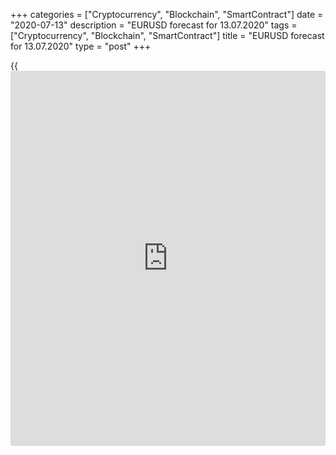 +++
categories = ["Cryptocurrency", "Blockchain", "SmartContract"]
date = "2020-07-13"
description = "EURUSD forecast for 13.07.2020"
tags = ["Cryptocurrency", "Blockchain", "SmartContract"]
title = "EURUSD forecast for 13.07.2020"
type = "post"
+++

{{<iframe id="large-banner" src="https://www.bounty.group/#slide=27.0" width="100%" height="600" scrolling="no" style="border: 0px solid rgb(216, 221, 230); border-radius: 3px;">}}

July 13, 2020

July 13, 2020

EUR/USD forecast: three [news](https://www.letsplayfx.com/blog/forex-news-website/) for euroDmitri Demidenko

## Fundamental Euro forecast for today

### EUR/USD traders will focus on the US stock indices and the meetings
of the ECB and the EU

Nothing lasts forever. The Euro strengthens, being supported by the
effective emergency measures taken by the ECB and the EU governments to
save the euro-area economy from the recession caused by the pandemic.
The end of the lockdown and the recovery of the euro-area GDP is going
faster than it was expected. However, everything could turn opposite if
the number of coronavirus cases soars in Europe, and the Frugal Four,
Austria, Sweden, Denmark, and the Netherlands block the EU fiscal
stimulus. However, this is a pessimistic scenario. I prefer a more
optimistic scenario.

The start of the US earnings season, the ECB meeting and the EU summit
are the highlights of the week through July 17, which should have a
great impact on the [EUR/USD][1] trend. The rally of the US stock
indexes weighs on the greenback. However, if the gloomy forecasts of the
Wall Street experts come true, the euro will lose its important growth
driver. According to FactSet, the earnings of the companies, whose
shares are included in [the S&P 500][2] will drop by 45% Y-o-Y in the
second quarter. The Dow Jones Market Data notes that the difference
between [the S&P 500][2] forecasts is 50 cents on paper, compared with
40 cents in the first quarter. The average difference over the past 13
years ranged from 9 cents to 16 cents. The wide gap means that the US
stock market can face a wild ride.

In my opinion, the worse are the forecasts, the higher is the chance
that the actual data will show a better performance. It could be good
[news](https://www.letsplayfx.com/blog/forex-news-website/) for the euro. The [S&P 500][2] is rising not only because of great
stimuli but also because of the talks that the creation of the
coronavirus vaccine and a decline in the fatality rate should compensate
for the negative [news](https://www.letsplayfx.com/blog/forex-news-website/) on the record number of the coronavirus cases.

### Dynamics of changes in new COVID-19 cases and the infection fatality
rate in the USA

![LiteForex: EURUSD forecast for 13.07.2020][3]

 _Source: Trading Economics_

While the US considers the risks of the second lockdown, the euro-area
economy is recovering fast. The euro-area economic recovery is two-
speed. Like in the cases with trade wars in 2018-2019, strong domestic
demand compensates for the drop in exports. Investors expect a V-shaped
rebound of the European GDP, which narrows the yield spreads between
government bonds of the peripheral countries and Germany. They are the
primary indicator of financial stress in the euro area.

### Dynamics of Italy-Germany bond yield spread

![LiteForex: EURUSD forecast for 13.07.2020][4]

 _Source: Bloomberg_

However, if the European Central bank shares the opinion of Klaas Knot,
everything can change very quickly. Dutch central bank governor suggests
the ECB asset purchases could fall short of the total QE program of
€1.35 trillion if the bloc’s economy recovers faster than expected from
the Covid-19 crisis. If the ECB monetary [policy](https://www.fintechee.com/policy/) is tightened too early,
both the euro-area stock market and the euro will be pressed down. Let
us hope this doesn’t happen.

It would be a positive driver if the French-German emergency plan is
adopted at the EU summit. Angela Merkel noted that the Eurozone couldn’t
afford to waste time, which suggests the plan is likely to be approved.
If so, the [EUR/USD][1] could go up from the trading range of 1.11-1.14
and continue rising.

* * *

P.S. Did you like my article? Share it in social networks: it will be
the best “thank you" :)

Ask me questions and comment below. I’ll be glad to answer your
questions and give necessary explanations.

 **Useful links:**

  * I recommend trying to trade with a reliable broker [here][5]. The system allows you to trade by yourself or copy successful traders from all across the globe.
  * Use my promo-code BLOG for getting deposit bonus 50% on LiteForex platform. Just enter this code in the appropriate field while [depositing][6] your trading account.
  * Telegram channel with high-quality analytics, Forex reviews, training articles, and other useful things for traders <t.me/liteforex>



## Price chart of EURUSD in real time mode

![EUR/USD forecast: three [news](https://www.letsplayfx.com/blog/forex-news-website/) for euro][7]

The content of this article reflects the author’s opinion and does not
necessarily reflect the official position of LiteForex. The material
published on this page is provided for informational purposes only and
should not be considered as the provision of investment advice for the
purposes of Directive 2004/39/EC.

Rate this article:

{{value}}

( {{count}} {{title}} )

   1. my.liteforex.com/trading/chart?symbol=EURUSD&returnUrl=true
   2. my.liteforex.com/trading/chart?symbol=SPX
   3. cdn.liteforex.com/cache/uploads/blog_post/eurusd/covid-usa-13-07-20.jpg?w=30&s=0f80d5a2a895f544e888f44adaa20fdf
   4. cdn.liteforex.com/cache/uploads/blog_post/eurusd/italy-germany-bonds-13-07-20.jpg?w=30&s=cb20ff832401890bd18ba9fe5407daf2
   5. my.liteforex.com/?category=analysts-opinions&slug=eurusd-forecast-three-[news](https://www.letsplayfx.com/blog/forex-news-website/)-for-euro&openPopup=%2Fregistration%2Fpopup&utm_source=blog&utm_medium=article&utm_campaign=bonus
   6. my.liteforex.com/deposit/?category=analysts-opinions&slug=eurusd-forecast-three-[news](https://www.letsplayfx.com/blog/forex-news-website/)-for-euro&promo_code=BLOG&utm_source=blog&utm_medium=article&utm_campaign=bonus
   7. cdn.liteforex.com/cache/uploads/blog_post/eurusd/liteforex-blog-eurusd-13-07-20.jpg?q=75&w=1000&s=d10cb1757767d7e98fa43c6cd795fa33